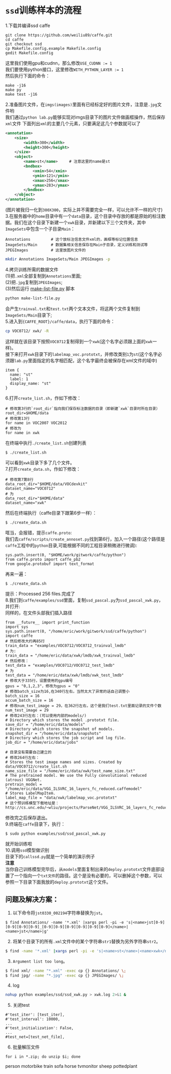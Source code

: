 # `ssd`训练样本的流程
1.下载并编译ssd caffe    
```
git clone https://github.com/weiliu89/caffe.git
cd caffe
git checkout ssd
cp Makefile.config.example Makefile.config
gedit Makefile.config
```
这里我们使用gpu和cudnn，那么修改`USE_CUDNN := 1`   
我们要使用python接口，这里修改`WITH_PYTHON_LAYER := 1`   
然后执行下面的命令：    
```
make -j16
make py
make test -j16
```
2.准备图片文件，在`imgs(images)`里面有已经标定好的图片文件，注意是`.jpg`文件哟   
我们通过`python lab.py`能够实现对imgs目录下的图片文件做画框操作，然后保存`xml`文件
下面列出`xml`的主要几个元素，只要满足这几个参数就可以了     
```xml
<annotation>
    <size>
        <width>300</width>
        <height>300</height>
    </size>
    <object>
        <name>st</name>     # 注意这里的name是st
        <bndbox>
            <xmin>54</xmin>
            <ymin>121</ymin>
            <xmax>256</xmax>
            <ymax>283</ymax>
        </bndbox>
    </object>
</annotation>
```
(图片被我归一化到`300X300`，实际上并不需要完全一样，可以允许不一样的尺寸)   
3.在服务器中的`home`目录中有一个`data`目录，这个目录中存放的都是原始的标注数据。我们在这个目录下新建一个`xwk`目录，并新建以下三个文件夹，其中`ImageSets`中包含一个子目录`Main`：    
```
Annotations         # 这个放标注信息文件xml的，画框等标记位置信息
ImageSets/Main      # 数据集相关信息保存在Main子目录，定义训练和测试等
JPEGImages          # 这里放图片文件的
```
```bash
mkdir Annotations ImageSets/Main JPEGImages -p
```
4.拷贝训练所需的数据文件   
(1)把`.xml`全部复制到`Annotations`里面;   
(2)把`.jpg`复制到`JPEGImages`;   
(3)然后运行 [make-list-file.py](make-list-file.py) 脚本  
```bash
python make-list-file.py
```
会产生`trainval.txt`和`test.txt`两个文本文件，将这两个文件复制到`ImageSets/Main`目录下;    
5.进入到`{CAFFE_ROOT}/caffe/data`，执行下面的命令：   
```bash
cp VOC0712/ xwk/ -R
```
这样就在该目录下按照`VOC0712`复制得到一个`xwk`(这个名字必须跟上面的`xwk`一样)。   
接下来打开`xwk`目录下的`labelmap_voc.prototxt`，并修改类别`1`为`st`(这个名字必须跟`lab.py`里面指定的名字相匹配，这个名字最终会被保存在xml文件的<name></name>域中)   
```
item {
  name: "st"
  label: 1
  display_name: "st"
}
```
6.打开`create_list.sh`，作如下修改：   
```
# 修改第3行的`root_dir`指向我们保存标注数据的目录（即新建`xwk`目录时所在目录）
root_dir=$HOME/data
# 修改第13行
for name in VOC2007 VOC2012  
# 修改为
for name in xwk
```
在终端中执行`./create_list.sh`创建列表    
```
$ ./create_list.sh
```
可以看到`xwk`目录下多了几个文件。   
7.打开`create_data.sh`，作如下修改：   
```
# 修改第7第8行
data_root_dir="$HOME/data/VOCdevkit"
dataset_name="VOC0712"
# 为
data_root_dir="$HOME/data"
dataset_name="xwk"
```
然后在终端执行（caffe目录下跟第6步一样）：   
```
$ ./create_data.sh
```
哐当，会报错，提示`caffe.proto`:   
我们去`caffe/scripts/create_annoset.py`找到第6行，加入一个路径(这个路径是`caffe`工程中的`python`目录,可能根据不同的工程目录稍微进行微调):   
```
sys.path.insert(0, "$HOME/work/gitwork/caffe/python")
from caffe.proto import caffe_pb2
from google.protobuf import text_format
```
再来一遍：   
```
$ ./create_data.sh
```
提示：Processed 256 files.完成了   
8.我们到`caffe/examples/ssd`里面，复制`ssd_pascal.py`为`ssd_pascal_xwk.py`，并打开:   
同样的，在文件头部我们插入路径   
```
from __future__ import print_function
import sys
sys.path.insert(0, "/home/eric/work/gitwork/ssd/caffe/python")
import caffe
# 然后修改大约再85行
train_data = "examples/VOC0712/VOC0712_trainval_lmdb"
# 为:
train_data = "/home/eric/data/xwk/lmdb/xwk_trainval_lmdb"
# 然后修改：
test_data = "examples/VOC0712/VOC0712_test_lmdb"
# 为
test_data = "/home/eric/data/xwk/lmdb/xwk_test_lmdb"
# 修改大于335行，设置使用的gpu编号
gpus = "0,1,2,3"，修改为gpus = "0"
# 修改batch_size为16,在340行左右，当然太大了异常的话自己调整小
batch_size = 16
accum_batch_size = 16
# 修改num_test_image = 29，在362行左右，这个是我们test.txt里面记录的文件个数
num_test_image = 29
# 修改243行左右：(可以使用内部的models/)
# Directory which stores the model .prototxt file.
save_dir = "/home/eric/data/models"
# Directory which stores the snapshot of models.
snapshot_dir = "/home/eric/data/snapshots"
# Directory which stores the job script and log file.
job_dir = "/home/eric/data/jobs"

# 目录没有需要自己建立的
# 修改264行左右：
# Stores the test image names and sizes. Created by data/VOC0712/create_list.sh
name_size_file = "/home/eric/data/xwk/test_name_size.txt"
# The pretrained model. We use the Fully convolutional reduced (atrous) VGGNet.
pretrain_model = "/home/eric/data/VGG_ILSVRC_16_layers_fc_reduced.caffemodel"
# Stores LabelMapItem.
label_map_file = "data/xwk/labelmap_voc.prototxt"
# 这个预训练模型下载地址是：http://cs.unc.edu/~wliu/projects/ParseNet/VGG_ILSVRC_16_layers_fc_reduced.caffemodel
```
修改完之后保存退出。   
9.终端在`caffe`目录下，执行：   
```
$ sudo python examples/ssd/ssd_pascal_xwk.py
```
就开始训练啦   
10.调用`ssd`模型做识别   
目录下的`callssd.py`就是一个简单的演示例子   
**注意**   
当你自己训练模型完毕后，从`models`里面复制出来的`deploy.prototxt`文件底部设置了一个指向一个`txt文件`的路径。这个是没有必要的，可以删掉这个参数，可以参照一下目录下面我放的`deploy.prototxt`这个文件。   

## 问题及解决方案：
1. 以下命令将`jst0330_002194`字符串替换为`jst`。    
```
$ find Annotations/ -name '*.xml' |xargs perl -pi -e 's|<name>jst[0-9][0-9][0-9][0-9]_[0-9][0-9][0-9][0-9][0-9][0-9]</name>|<name>jst</name>|g'
```
2. 将某个目录下的所有`.xml`文件中的某个字符串`str1`替换为另外字符串`str2`。   
```bash
$ find -name '*.xml' |xargs perl -pi -e 's|<name>st</name>|<name>xwk</name>|g'
```
3. `Argument list too long`。     
```bash
$ find xml/ -name "*.xml" -exec cp {} Annotations/ \;
$ find jpg/ -name "*.jpg" -exec cp {} JPEGImages/ \;
```
4. log    
```bash
nohup python examples/ssd/ssd_xwk.py > xwk.log 2>&1 &
```
5. 关闭test    
```
#'test_iter': [test_iter],
#'test_interval': 10000,
...
#'test_initialization': False,
...
#test_net=[test_net_file],
```
6. 批量解压文件   
```
for i in *.zip; do unzip $i; done
```
person
motorbike
train
sofa
horse
tvmonitor
sheep
pottedplant
